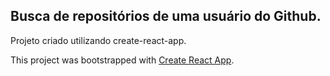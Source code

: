 ##  Busca de repositórios de uma usuário do Github.
Projeto criado utilizando create-react-app. 

This project was bootstrapped with [Create React App](https://github.com/facebook/create-react-app).

